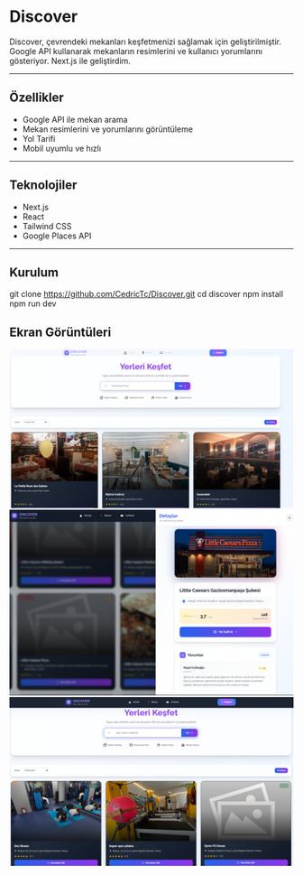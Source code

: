 # Discover

Discover, çevrendeki mekanları keşfetmenizi sağlamak için geliştirilmiştir.
Google API kullanarak mekanların resimlerini ve kullanıcı yorumlarını gösteriyor. Next.js ile geliştirdim.

---

## Özellikler

- Google API ile mekan arama  
- Mekan resimlerini ve yorumlarını görüntüleme  
- Yol Tarifi  
- Mobil uyumlu ve hızlı  

---

## Teknolojiler

- Next.js  
- React  
- Tailwind CSS  
- Google Places API  

---

## Kurulum


git clone https://github.com/CedricTc/Discover.git
cd discover
npm install
npm run dev

## Ekran Görüntüleri


![Screenshot 1](screenshots/1.PNG)  
![Screenshot 2](screenshots/4.PNG)  
![Screenshot 3](screenshots/3.PNG)